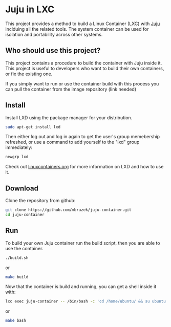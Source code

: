 # Juju in LXC

This project provides a method to build a Linux Container (LXC) with [Juju](htttp://jujucharms.com) inclduing all the related tools. The system
container can be used for isolation and portability across other systems.

## Who should use this project?

This project contains a procedure to build the container with Juju inside it.
This project is useful to developers who want to build their own containers,
or fix the existing one.

If you simply want to run or use the container build with this process you can
pull the container from the image repository (link needed)

## Install

Install LXD using the package manager for your distribution.

```bash
sudo apt-get install lxd
```
Then either log out and log in again to get the user's group memebership
refreshed, or use a command to add yourself to the "lxd" group immediately:

```bash
newgrp lxd
```

Check out [linuxcontainers.org](https://linuxcontainers.org/lxd/) for more
information on LXD and how to use it.

## Download

Clone the repository from github:

```bash
git clone https://github.com/mbruzek/juju-container.git
cd juju-container
```

## Run

To build your own Juju container run the build script, then you are
able to use the container.

```bash
./build.sh
```
or
```bash
make build
```

Now that the container is build and running, you can get a shell inside it
with:

```bash
lxc exec juju-container -- /bin/bash -c 'cd /home/ubuntu/ && su ubuntu'
```
or
```bash
make bash
```
